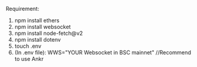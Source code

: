 Requirement:

1. npm install ethers
2. npm install websocket
3. npm install node-fetch@v2
4. npm install dotenv
5. touch .env
6. (In .env file): WWS="YOUR Websocket in BSC mainnet" //Recommend to use Ankr
